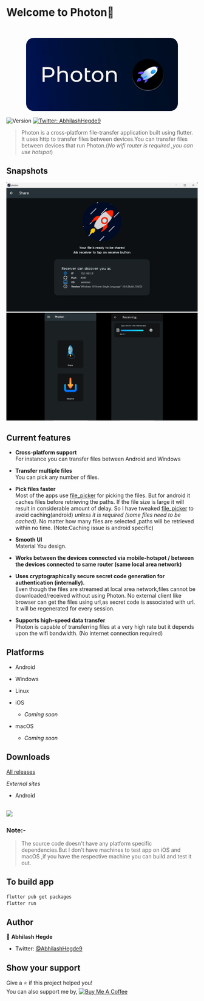 <h1 >Welcome to Photon👋</h1><br>
<p align="center"> <img style="border-radius:20px" src="photon.png" width="400px"></p>
<p>
  <img alt="Version" src="https://img.shields.io/badge/version-1.0.1-blue.svg?cacheSeconds=2592000" />
  <a href="https://twitter.com/AbhilashHegde9" target="_blank">
    <img alt="Twitter: AbhilashHegde9" src="https://img.shields.io/twitter/follow/AbhilashHegde9.svg?style=social" />
  </a>
</p>

> Photon is a cross-platform file-transfer application built using flutter. It uses http to transfer files between devices.You can transfer files between devices that run Photon.(*No wifi router is required ,you can use  hotspot*)


## Snapshots

<img src="snapshots/photon_desktop.png">
<img src="snapshots/photon_mobile.png">



## Current features

- **Cross-platform support**<br>
  For instance you can transfer files between Android and Windows
- **Transfer multiple files**<br>
  You can pick any number of files.
- **Pick files faster**<br>
  Most of the apps use <a href='https://github.com/miguelpruivo/flutter_file_picker'>file_picker</a> for picking the files. But for android it caches files before retrieving the paths. If the file size is large it will result in considerable amount of delay. So I have tweaked <a href='https://github.com/abhi16180/flutter_file_picker'>file_picker</a> to avoid caching(android) *unless it is required (some files need to be cached)*. No matter how many files are selected ,paths will be retrieved within no time.
  (Note:Caching issue is android specific)
- **Smooth UI**<br>
  Material You design.
- **Works between the devices connected via mobile-hotspot / between the devices connected to same router (same local area network)**

- **Uses cryptographically secure secret code generation for authentication (internally).**<br>
 Even though the files are streamed at local area network,files cannot be downloaded/received without using Photon. No external client like browser can get the files using url,as secret code is associated with url. It will be regenerated for every session.
- **Supports high-speed data transfer** <br>
  Photon is capable of transferring files at a very high rate but it depends upon the wifi bandwidth.
(No internet connection required)
## Platforms
- Android
- Windows 
- Linux

- iOS     
  - *Coming soon*
- macOS   
  - *Coming soon*

## Downloads
<a href="https://github.com/abhi16180/photon/releases/">All releases</a><br>

*External sites*
- Android 
<br>
<a href="https://apt.izzysoft.de/fdroid/index/apk/com.example.photon"><img src="https://gitlab.com/IzzyOnDroid/repo/-/raw/master/assets/IzzyOnDroid.png" width=240px> </a>


### Note:- 
>The source code doesn't have any platform specific dependencies.But I don't have machines to test app on iOS and macOS ,if you have the respective machine you can build and test it out.

## To build app
```sh
flutter pub get packages
flutter run
```



## Author

👤 **Abhilash Hegde**

* Twitter: [@AbhilashHegde9](https://twitter.com/AbhilashHegde9)

## Show your support

Give a ⭐️ if this project helped you!
<br>
You can also support me by,
<a href="https://www.buymeacoffee.com/abhi1.6180" target="_blank"><img src="https://cdn.buymeacoffee.com/buttons/default-orange.png" alt="Buy Me A Coffee" height="41" width="174"></a>


